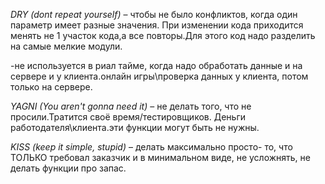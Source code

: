 _DRY (dont repeat yourself)_ – чтобы не было конфликтов, когда один параметр имеет разные значения. При изменении кода приходится менять не 1 участок кода,а все повторы.Для этого код надо разделить на самые мелкие модули.

-не используется в риал тайме, когда надо обработать данные и на сервере и у клиента.онлайн игры\проверка данных у клиента, потом только на сервере.

_YAGNI (You aren't gonna need it)_  – не делать того, что не просили.Тратится своё время/тестировщиков. Деньги работодателя\клиента.эти функции могут быть не нужны.

_KISS (keep it simple, stupid)_ – делать максимально просто- то, что ТОЛЬКО требовал заказчик и в минимальном виде, не усложнять, не делать функции про запас.
